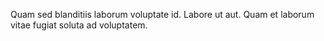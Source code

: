 Quam sed blanditiis laborum voluptate id.
Labore ut aut.
Quam et laborum vitae fugiat soluta ad voluptatem.
